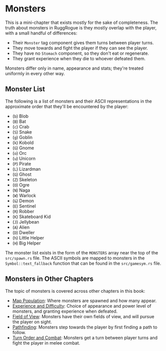 # Monsters

This is a mini-chapter that exists mostly for the sake of completeness.
The truth about monsters in RuggRogue is they mostly overlap with the player, with a small handful of differences:

- Their `Monster` tag component gives them turns between player turns.
- They move towards and fight the player if they can see the player.
- They have no `Stomach` component, so they don't eat or regenerate.
- They grant experience when they die to whoever defeated them.

Monsters differ only in name, appearance and stats; they're treated uniformly in every other way.

## Monster List

The following is a list of monsters and their ASCII representations in the approximate order that they'll be encountered by the player:

- (`b`) Blob
- (`B`) Bat
- (`c`) Crab
- (`S`) Snake
- (`g`) Goblin
- (`k`) Kobold
- (`G`) Gnome
- (`o`) Orc
- (`u`) Unicorn
- (`P`) Pirate
- (`L`) Lizardman
- (`G`) Ghost
- (`Z`) Skeleton
- (`O`) Ogre
- (`N`) Naga
- (`W`) Warlock
- (`&`) Demon
- (`E`) Sentinel
- (`R`) Robber
- (`K`) Skateboard Kid
- (`J`) Jellybean
- (`A`) Alien
- (`D`) Dweller
- (`h`) Little Helper
- (`H`) Big Helper

The monster list exists in the form of the `MONSTERS` array near the top of the `src/spawn.rs` file.
The ASCII symbols are mapped to monsters in the `Symbol::text_fallback` function that can be found in the `src/gamesym.rs` file.

## Monsters in Other Chapters

The topic of monsters is covered across other chapters in this book:

- [Map Population](map-population.md): Where monsters are spawned and how many appear.
- [Experience and Difficulty](experience-and-difficulty.md): Choice of appearance and power level of monsters, and granting experience when defeated.
- [Field of View](field-of-view.md): Monsters have their own fields of view, and will pursue the player on sight.
- [Pathfinding](pathfinding.md): Monsters step towards the player by first finding a path to follow.
- [Turn Order and Combat](turn-order-and-combat.md): Monsters get a turn between player turns and fight the player in melee combat.

